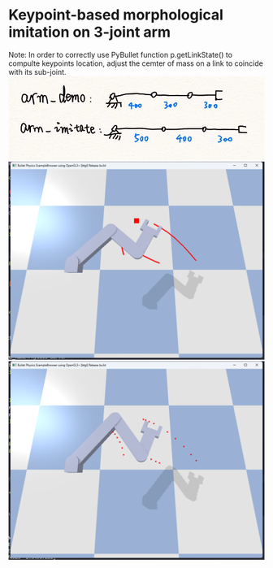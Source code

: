 # Keypoint-based morphological imitation on 3-joint arm
Note: In order to correctly use PyBullet function p.getLinkState() to compulte keypoints location, adjust the cemter of mass on a link to coincide with its sub-joint.
![arm_set](pics/arm_set.jpg)
![arm_demo](pics/arm_demo.png)
![arm_imitate](pics/arm_imitate.png)